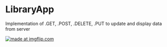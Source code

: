 # LibraryApp
Implementation of .GET, .POST, .DELETE, .PUT to update and display data from server

<a href="https://imgflip.com/gif/25viiy"><img src="https://i.imgflip.com/25viiy.gif" title="made at imgflip.com"/></a>
